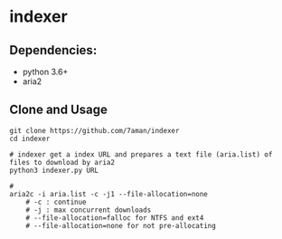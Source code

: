 # indexer

## Dependencies:
- python 3.6+
- aria2

## Clone and Usage

```shell
git clone https://github.com/7aman/indexer
cd indexer

# indexer get a index URL and prepares a text file (aria.list) of files to download by aria2
python3 indexer.py URL

#
aria2c -i aria.list -c -j1 --file-allocation=none
    # -c : continue
    # -j : max concurrent downloads
    # --file-allocation=falloc for NTFS and ext4
    # --file-allocation=none for not pre-allocating
```
